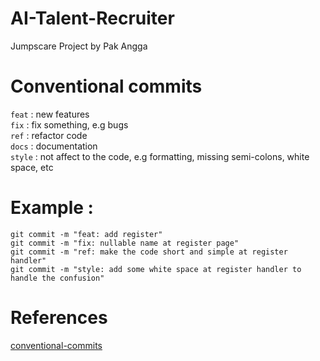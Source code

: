 # AI-Talent-Recruiter
Jumpscare Project by Pak Angga

# Conventional commits

`feat` : new features<br>
`fix` : fix something, e.g bugs<br>
`ref` : refactor code<br>
`docs` : documentation<br>
`style` : not affect to the code, e.g formatting, missing semi-colons, white space, etc<br>



# Example :
```
git commit -m "feat: add register"
git commit -m "fix: nullable name at register page"
git commit -m "ref: make the code short and simple at register handler"
git commit -m "style: add some white space at register handler to handle the confusion"
```

# References

[conventional-commits](https://gist.github.com/Zekfad/f51cb06ac76e2457f11c80ed705c95a3)